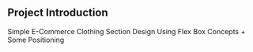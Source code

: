 ## Project Introduction
Simple E-Commerce Clothing Section Design Using Flex Box Concepts + Some Positioning